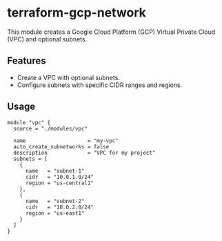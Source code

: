 # terraform-gcp-network

This module creates a Google Cloud Platform (GCP) Virtual Private Cloud (VPC) and optional subnets.

## Features
- Create a VPC with optional subnets.
- Configure subnets with specific CIDR ranges and regions.

## Usage

```hcl
module "vpc" {
  source = "./modules/vpc"

  name                    = "my-vpc"
  auto_create_subnetworks = false
  description             = "VPC for my project"
  subnets = [
    {
      name   = "subnet-1"
      cidr   = "10.0.1.0/24"
      region = "us-central1"
    },
    {
      name   = "subnet-2"
      cidr   = "10.0.2.0/24"
      region = "us-east1"
    }
  ]
}
